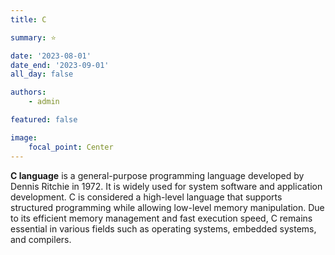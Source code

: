 ```yaml
---
title: C

summary: ⭐️

date: '2023-08-01'
date_end: '2023-09-01'
all_day: false

authors:
    - admin

featured: false

image:
    focal_point: Center
---
```

**C language** is a general-purpose programming language developed by Dennis Ritchie in 1972. It is widely used for system software and application development. C is considered a high-level language that supports structured programming while allowing low-level memory manipulation. Due to its efficient memory management and fast execution speed, C remains essential in various fields such as operating systems, embedded systems, and compilers.